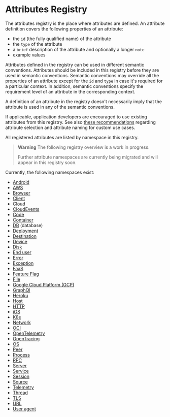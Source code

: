 <!--- Hugo front matter used to generate the website version of this page:
linkTitle: Registry
weight: -2
--->

# Attributes Registry

The attributes registry is the place where attributes are defined. An attribute definition covers the following properties of an attribute:

- the `id` (the fully qualified name) of the attribute
- the `type` of the attribute
- a `brief` description of the attribute and optionally a longer `note`
- example values

Attributes defined in the registry can be used in different semantic conventions. Attributes should be included in this registry before they are used in semantic conventions. Semantic conventions may override all the properties of an attribute except for the `id` and `type` in case it's required for a particular context. In addition, semantic conventions specify the requirement level of an attribute in the corresponding context.

A definition of an attribute in the registry doesn't necessarily imply that the attribute is used in any of the semantic conventions.

If applicable, application developers are encouraged to use existing attributes from this registry. See also [these recommendations][developers recommendations] regarding attribute selection and attribute naming for custom use cases.

All registered attributes are listed by namespace in this registry.

> **Warning**
> The following registry overview is a work in progress.
>
> Further attribute namespaces are currently being migrated and will appear in this registry soon.

Currently, the following namespaces exist:

* [Android](android.md)
* [AWS](aws.md)
* [Browser](browser.md)
* [Client](client.md)
* [Cloud](cloud.md)
* [CloudEvents](cloudevents.md)
* [Code](code.md)
* [Container](container.md)
* [DB](db.md) (database)
* [Deployment](deployment.md)
* [Destination](destination.md)
* [Device](device.md)
* [Disk](disk.md)
* [End user](enduser.md)
* [Error](error.md)
* [Exception](exception.md)
* [FaaS](faas.md)
* [Feature Flag](feature-flag.md)
* [File](file.md)
* [Google Cloud Platform (GCP)](gcp.md)
* [GraphQl](graphql.md)
* [Heroku](heroku.md)
* [Host](host.md)
* [HTTP](http.md)
* [iOS](ios.md)
* [K8s](k8s.md)
* [Network](network.md)
* [OCI](oci.md)
* [OpenTelemetry](otel.md)
* [OpenTracing](opentracing.md)
* [OS](os.md)
* [Peer](peer.md)
* [Process](process.md)
* [RPC](rpc.md)
* [Server](server.md)
* [Service](service.md)
* [Session](session.md)
* [Source](source.md)
* [Telemetry](telemetry.md)
* [Thread](thread.md)
* [TLS](tls.md)
* [URL](url.md)
* [User agent](user-agent.md)

[developers recommendations]: ../general/attribute-naming.md#recommendations-for-application-developers
